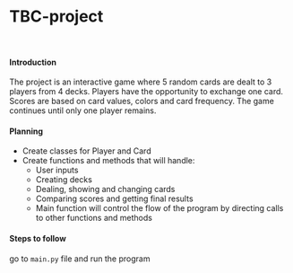 # TBC-project
<br>

#### Introduction
The project is an interactive game where 5 random cards are dealt to 3 players from 4 decks. Players have the
opportunity to exchange one card. Scores are based on card values, colors and card frequency. The game continues 
until only one player remains.

#### Planning
- Create classes for Player and Card
- Create functions and methods that will handle:
    - User inputs
    - Creating decks
    - Dealing, showing and changing cards
    - Comparing scores and getting final results
    - Main function will control the flow of the program by directing calls to other functions and methods


#### Steps to follow
go to ` main.py ` file and run the program
    

